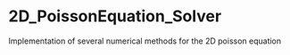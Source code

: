 # 2D_PoissonEquation_Solver
Implementation of several numerical methods for the 2D poisson equation
